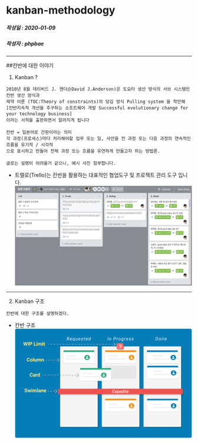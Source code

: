 # kanban-methodology

##### 작성일 : 2020-01-09
##### 작성자 : phpbae

---

##칸반에 대한 이야기

1. Kanban ?
```
2010년 8월 데이비드 J. 앤더슨David J.Anderson)은 도요타 생산 방식의 서브 시스템인 칸반 생산 방식과
제약 이론 (TOC:Theory of constraints)의 당김 방식 Pulling system 을 착안해 
[칸반지속적 개선을 추구하는 소프트웨어 개발 Successful evolutionary change for your technology business]
이라는 서적을 출판하면서 알려지게 됩니다

칸반 = 일본어로 간판이라는 의미
각 과정(프로세스)마다 처리해야할 업무 또는 일, 사안을 전 과정 또는 다음 과정의 연속적인 흐름을 유기적 / 시각적
으로 표시하고 만들어 전체 과정 또는 흐름을 유연하게 만들고자 하는 방법론. 

글로는 설명이 어려울거 같으니, 예시 사진 첨부합니다.

```

- 트렐로(Trello)는 칸반을 활용하는 대표적인 협업도구 및 프로젝트 관리 도구 입니다.
![ex1](./images/ex1.png)

---

2. Kanban 구조
```
칸반에 대한 구조를 설명하겠다.
```

- 칸반 구조
![ex2](./images/ex2.png)